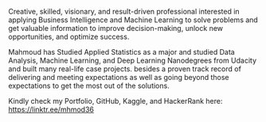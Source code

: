 Creative, skilled, visionary, and result-driven professional interested in applying Business Intelligence and Machine Learning to solve problems
and get valuable information to improve decision-making, unlock new opportunities, and optimize success.

Mahmoud has Studied Applied Statistics as a major and studied Data Analysis, Machine Learning, and Deep Learning Nanodegrees from Udacity
and built many real-life case projects. besides a proven track record of delivering and meeting expectations as well as 
going beyond those expectations to get the most out of the solutions.

Kindly check my Portfolio, GitHub, Kaggle, and HackerRank here:
https://linktr.ee/mhmod36
